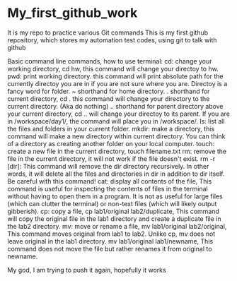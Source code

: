 # My_first_github_work
It is my repo to practice various Git commands
This is my first github repository, which stores my automation test codes, using git to talk with github

Basic command line commands, how to use terminal:
cd: change your working directory, cd hw, this command will change your directoy to hw.
pwd: print working directory. this command will print absolute path for the currently directoy you are in if you are not sure where you are. Directoy is a fancy word for folder.
~ shorthand for home directory.
. shorthand for current directory, cd .  this command will change your directory to the current directory. (Aka do nothing)
.. shorthand for parent directory above your current directory, cd .. will change your directoy to its parent. If you are in /workspace/day1/, the command will place you in /workspace/.
ls: list all the files and folders in your current folder. 
mkdir: make a directory, this command will make a new directory within current directory. You can think of a directory as creating another folder on your local computer.
touch: create a new file in the current directory, touch filename.txt
rm: remove the file in the current directory, it will not work if the file doesn't exist.
rm -r [dir]: This command will remove the dir directory recursively. In other words, it will delete all the files and directories in dir in addition to dir itself. Be careful with this command!
cat: display all contents of the file, This command is useful for inspecting the contents of files in the terminal without having to open them in a program. It is not as useful for large files (which can clutter the terminal) or non-text files (which will likely output gibberish).
cp: copy a file, cp lab1/original lab2/duplicate, This command will copy the original file in the lab1 directory and create a duplicate file in the lab2 directory.
mv: move or rename a file, mv lab1/original lab2/original, This command moves original from lab1 to lab2. Unlike cp, mv does not leave original in the lab1 directory.
mv lab1/original lab1/newname, This command does not move the file but rather renames it from original to newname.

My god, I am trying to push it again, hopefully it works

